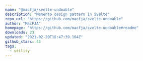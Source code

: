 ```yaml
---
name: "@macfja/svelte-undoable"
description: "Memento design pattern in Svelte"
repo_url: "https://github.com/macfja/svelte-undoable"
author: "MacFJA"
homepage: "https://github.com/macfja/svelte-undoable#readme"
downloads: 23
updated: "2021-02-20T18:47:39.164Z"
github_stars: 45
tags: 
  - utility
---
```

